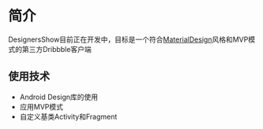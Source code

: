 ﻿# 简介
  
  DesignersShow目前正在开发中，目标是一个符合[MaterialDesign](https://material.io/guidelines/material-design/)风格和MVP模式的第三方Dribbble客户端

## 使用技术
   
* Android Design库的使用
* 应用MVP模式
* 自定义基类Activity和Fragment
